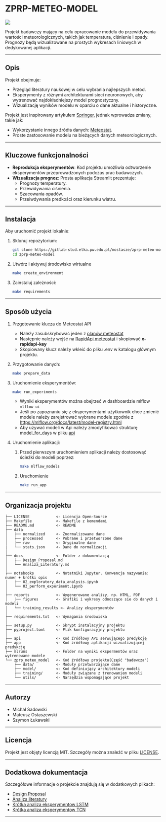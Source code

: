 # ZPRP-METEO-MODEL

<a target="_blank" href="https://cookiecutter-data-science.drivendata.org/">
    <img src="https://img.shields.io/badge/CCDS-Project%20template-328F97?logo=cookiecutter" />
</a>

Projekt badawczy mający na celu opracowanie modelu do przewidywania wartości meteorologicznych, takich jak temperatura, ciśnienie i opady. Prognozy będą wizualizowane na prostych wykresach liniowych w dedykowanej aplikacji.

---

## **Opis**

Projekt obejmuje:
- Przegląd literatury naukowej w celu wybrania najlepszych metod.
- Eksperymenty z różnymi architekturami sieci neuronowych, aby wytrenować najdokładniejszy model prognostyczny.
- Wizualizację wyników modelu w oparciu o dane aktualne i historyczne.

Projekt jest inspirowany artykułem [Springer](https://link.springer.com/article/10.1007/s00500-020-04954-0#Sec16), jednak wprowadza zmiany, takie jak:
- Wykorzystanie innego źródła danych: [Meteostat](https://dev.meteostat.net/guide.html).
- Proste zastosowanie modelu na bieżących danych meteorologicznych.

---

## **Kluczowe funkcjonalności**

- **Reprodukcja eksperymentów**: Kod projektu umożliwia odtworzenie eksperymentów przeprowadzonych podczas prac badawczych.  
- **Wizualizacja prognoz**: Prosta aplikacja Streamlit prezentuje:
  - Prognozy temperatury.
  - Przewidywania ciśnienia.
  - Szacowania opadów.
  - Przeiwdywania predkości oraz kierunku wiatru.

---

## **Instalacja**

Aby uruchomić projekt lokalnie:

1. Sklonuj repozytorium:
   ```bash
   git clone https://gitlab-stud.elka.pw.edu.pl/mostasze/zprp-meteo-model.git
   cd zprp-meteo-model
   ```

2. Utwórz i aktywuj środowisko wirtualne
    ```bash
    make create_environment
    ```

3. Zainstaluj zależności:
    ```bash
    make requirements
    ```
---

## **Sposób użycia**

1. Przgotowanie klucza do Meteostat API
   - Należy zasubskrybować jeden z [planów meteostat](https://rapidapi.com/meteostat/api/meteostat/pricing)
   - Następnie należy wejść na [RapidApi meteostat](https://rapidapi.com/meteostat/api/meteostat/playground/) i skopiować **x-rapidapi-key**
   - Skopiowany klucz należy wkleić do pliku .env w katalogu głównym projektu.

2. Przygotowanie danych:
    ```bash 
    make prepare_data
    ```

3. Uruchomienie eksperymentów:
    ```bash
    make run_experiments
    ```
    - Wyniki eksperymentów można obejrzeć w dashboardzie mlflow `mlflow ui`
    - Jeśli po zapoznaniu się z eksperymentami użytkownik chce zmienić modele należy zarejstrować wybrane modele zgodnie z <https://mlflow.org/docs/latest/model-registry.html>
    - Aby używać modeli w Api należy zmodyfikować strukturę model_for_days w pliku [api](api/api.py)

4. Uruchomienie aplikacji:
   1. Przed pierwszym uruchomieniem aplikacji należy dostosowąć ścieżki do modeli poprzez:
        ```bash
        make mlflow_models
        ``` 
   2. Uruchomienie 
        ```bash
        make run_app
        ```

---

## Organizacja projektu

```
├── LICENSE            <- Licencja Open-Source
├── Makefile           <- Makefile z komendami
├── README.md          <- README 
├── data
│   ├── normalized     <- Znormalizowane dane
│   ├── processed      <- Pobrane i przetworzone dane
│   |── raw            <- Oryginalne dane
|   └── stats.json     <- Dane do normalizacji
│
├── docs               <- Folder z dokumentacją
│   ├── Design_Proposal.md
│   └── Analiza_Literatury.md
│
├── notebooks          <- Notatniki Jupyter. Konwencja nazywania: numer + krótki opis
│   ├── 02_exploratory_data_analysis.ipynb
│   └── 03_perform_experiment.ipynb
│
├── reports            <- Wygenerowane analizy, np. HTML, PDF
│   |── figures        <- Grafiki i wykresy odnoszące sie do danych i modeli
│   └── training_results <- Analizy eksperymentów 
│
├── requirements.txt   <- Wymagania środowiska
│
├── setup.py           <- Skrypt instalacyjny projektu
├── pyproject.toml     <- Plik konfiguracyjny projektu
│
├── api                <- Kod źródłowy API serwującego predykcję
├── app                <- Kod źródłowy aplikacji wizualizującej predykcję
├── mlruns             <- Folder na wyniki ekspermentów oraz wytrenowane modele 
└── zprp_meteo_model   <- Kod źródłowy projektu(Część "badawcza")
    ├── data/          <- Moduły przetwarzające dane
    ├── model/         <- Kod definiujący architektury modeli
    ├── training/      <- Moduły związane z trenowaniem modeli
    └── utils/         <- Narzędzia wspomagające projekt
```

---

## **Autorzy**

- Michał Sadowski
- Mateusz Ostaszewski
- Szymon Łukawski

---

## **Licencja**

Projekt jest objęty licencją MIT. Szczegóły można znaleźć w pliku [LICENSE](LICENSE). 

---

## **Dodatkowa dokumentacja**

Szczegółowe informacje o projekcie znajdują się w dodatkowych plikach:  
- [Design Proposal](docs/Design_Proposal.md)
- [Analiza literatury](docs/Analiza_Literatury.md)
- [Krótka analiza eksperymentow LSTM](reports/training_results/Analiza_rezultatow_LSTM.md)
- [Krótka analiza eksperymentow TCN](reports/training_results/Analiza_rezultatow_TCN.md)

--------

